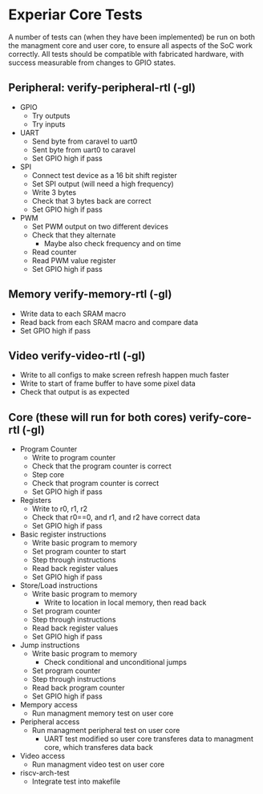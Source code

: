# Experiar Core Tests
A number of tests can (when they have been implemented) be run on both the managment core and user core, to ensure all aspects of the SoC work correctly. All tests should be compatible with fabricated hardware, with success measurable from changes to GPIO states.

## Peripheral: verify-peripheral-rtl (-gl)
- GPIO
	- Try outputs
	- Try inputs
- UART
	- Send byte from caravel to uart0
	- Sent byte from uart0 to caravel
	- Set GPIO high if pass
- SPI
	- Connect test device as a 16 bit shift register
	- Set SPI output (will need a high frequency)
	- Write 3 bytes
	- Check that 3 bytes back are correct
	- Set GPIO high if pass
- PWM
	- Set PWM output on two different devices
	- Check that they alternate
		- Maybe also check frequency and on time
	- Read counter
	- Read PWM value register
	- Set GPIO high if pass

## Memory verify-memory-rtl (-gl)
- Write data to each SRAM macro
- Read back from each SRAM macro and compare data
- Set GPIO high if pass

## Video verify-video-rtl (-gl)
- Write to all configs to make screen refresh happen much faster
- Write to start of frame buffer to have some pixel data
- Check that output is as expected

## Core (these will run for both cores) verify-core-rtl (-gl)
- Program Counter			
	- Write to program counter
	- Check that the program counter is correct
	- Step core
	- Check that program counter is correct
	- Set GPIO high if pass
- Registers				
	- Write to r0, r1, r2
	- Check that r0==0, and r1, and r2 have correct data
	- Set GPIO high if pass
- Basic register instructions
	- Write basic program to memory
	- Set program counter to start
	- Step through instructions
	- Read back register values
	- Set GPIO high if pass
- Store/Load instructions
	- Write basic program to memory
		- Write to location in local memory, then read back
	- Set program counter
	- Step through instructions
	- Read back register values
	- Set GPIO high if pass
- Jump instructions
	- Write basic program to memory
		- Check conditional and unconditional jumps
	- Set program counter
	- Step through instructions
	- Read back program counter
	- Set GPIO high if pass
- Mempory access
	- Run managment memory test on user core
- Peripheral access
	- Run managment peripheral test on user core
		- UART test modified so user core transferes data to managment core, which transferes data back 
- Video access
	- Run managment video test on user core
- riscv-arch-test
	- Integrate test into makefile